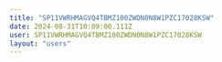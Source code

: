 ```yaml
---
title: "SP11VWRHMAGVQ4TBMZ100ZWDN0N8W1PZC17028KSW"
date: 2024-08-31T10:09:00.111Z
user: SP11VWRHMAGVQ4TBMZ100ZWDN0N8W1PZC17028KSW
layout: "users"
---
```

    